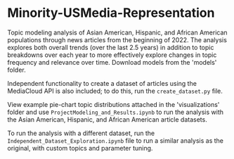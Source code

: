 # Minority-USMedia-Representation
Topic modeling analysis of Asian American, Hispanic, and African American populations through news articles from the beginning of 2022. The analysis explores both overall trends (over the last 2.5 years) in addition to topic breakdowns over each year to more effectively explore changes in topic frequency and relevance over time. Download models from the 'models' folder.

Independent functionality to create a dataset of articles using the MediaCloud API is also included; to do this, run the `create_dataset.py` file.

View example pie-chart topic distributions attached in the 'visualizations' folder and use `ProjectModeling_and_Results.ipynb` to run the analysis with the Asian American, Hispanic, and African American article datasets.

To run the analysis with a different dataset, run the `Independent_Dataset_Exploration.ipynb` file to run a similar analysis as the original, with custom topics and parameter tuning.
